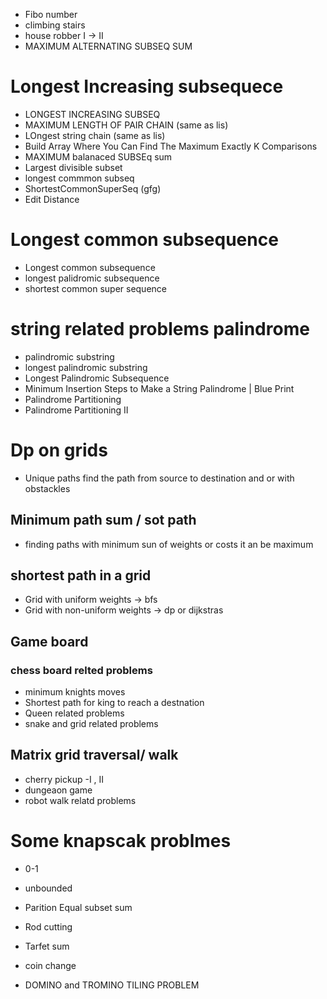 - Fibo number
- climbing stairs
- house robber I -> II
- MAXIMUM ALTERNATING SUBSEQ SUM

# Longest Increasing subsequece

- LONGEST INCREASING SUBSEQ
- MAXIMUM LENGTH OF PAIR CHAIN (same as lis)
- LOngest string chain (same as lis)
- Build Array Where You Can Find The Maximum Exactly K Comparisons
- MAXIMUM balanaced SUBSEq sum
- Largest divisible subset
- longest commmon subseq
- ShortestCommonSuperSeq (gfg)
- Edit Distance

# Longest common subsequence
- Longest common subsequence
- longest palidromic subsequence
- shortest common super sequence

# string related problems palindrome

- palindromic substring
- longest palindromic substring
- Longest Palindromic Subsequence
- Minimum Insertion Steps to Make a String Palindrome | Blue Print
- Palindrome Partitioning
- Palindrome Partitioning II

# Dp on grids

- Unique paths find the path from source to destination and or with obstackles

## Minimum path sum / sot path

- finding paths with minimum sun of weights or costs it an be maximum

## shortest path in a grid

- Grid with uniform weights -> bfs
- Grid with non-uniform weights -> dp or dijkstras

## Game board

### chess board relted problems

- minimum knights moves
- Shortest path for king to reach a destnation
- Queen related problems
- snake and grid related problems

## Matrix grid traversal/ walk

- cherry pickup -I , II
- dungeaon game
- robot walk relatd problems

# Some knapscak problmes
- 0-1
- unbounded
- Parition Equal subset sum
- Rod cutting
- Tarfet sum
- coin change 

- DOMINO and TROMINO TILING PROBLEM
